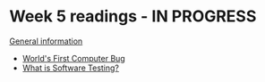 # Week 5 readings - IN PROGRESS

[General information](../README.md#readings)

- [World's First Computer Bug](https://education.nationalgeographic.org/resource/worlds-first-computer-bug/)
- [What is Software Testing?](https://www.guru99.com/software-testing-introduction-importance.html)
